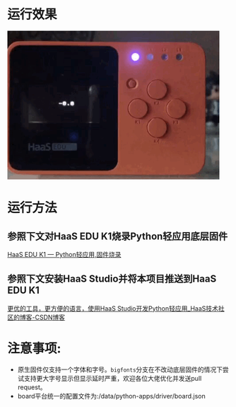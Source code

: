 # 运行效果
![](./img/IMG_6368.gif)
# 运行方法
## 参照下文对HaaS EDU K1烧录Python轻应用底层固件
[HaaS EDU K1 — Python轻应用,固件烧录](https://g.alicdn.com/HaaSAI/PythonDoc/quickstart/quickstart_haasedu.html)

## 参照下文安装HaaS Studio并将本项目推送到HaaS EDU K1
[更优的工具，更方便的语言，使用HaaS Studio开发Python轻应用_HaaS技术社区的博客-CSDN博客](https://blog.csdn.net/HaaSTech/article/details/118997742)

# 注意事项:
* 原生固件仅支持一个字体和字号。`bigfonts`分支在不改动底层固件的情况下尝试支持更大字号显示但显示延时严重，欢迎各位大佬优化并发送pull request。
* board平台统一的配置文件为:/data/python-apps/driver/board.json
